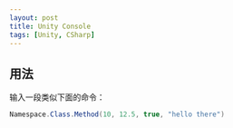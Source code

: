 ```yaml
---
layout: post
title: Unity Console
tags: [Unity, CSharp]
---
```


## 用法

输入一段类似下面的命令：

```cs
Namespace.Class.Method(10, 12.5, true, "hello there")
```
